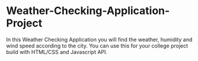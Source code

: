 # Weather-Checking-Application-Project
In this Weather Checking Application you will find the weather, humidity and wind speed according to the city.
You can use this for your college project build with HTML/CSS and Javascript API.
